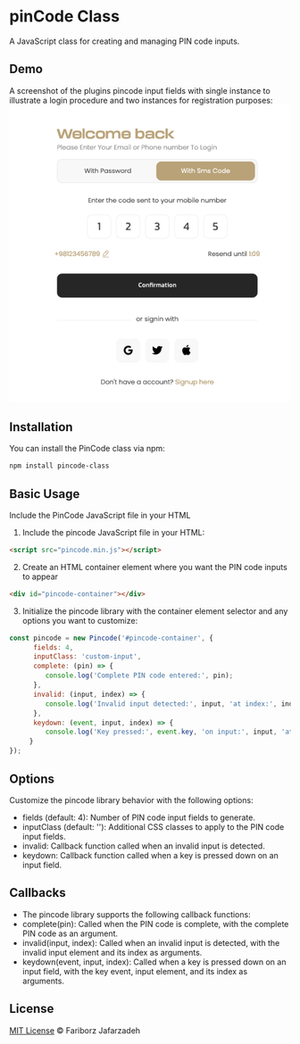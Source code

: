 # pinCode Class

A JavaScript class for creating and managing PIN code inputs.

## Demo
A screenshot of the plugins pincode input fields with single instance to illustrate a login procedure and two instances for registration purposes:   
![screenshot](pincode.png)

## Installation

You can install the PinCode class via npm:

```bash
npm install pincode-class
```

## Basic Usage
Include the PinCode JavaScript file in your HTML


1. Include the pincode JavaScript file in your HTML:

```html
<script src="pincode.min.js"></script>
```

2. Create an HTML container element where you want the PIN code inputs to appear

```html
<div id="pincode-container"></div>
```

3. Initialize the pincode library with the container element selector and any options you want to customize:
```javascript
const pincode = new Pincode('#pincode-container', {
      fields: 4,
      inputClass: 'custom-input',
      complete: (pin) => {
         console.log('Complete PIN code entered:', pin);
      },
      invalid: (input, index) => {
         console.log('Invalid input detected:', input, 'at index:', index);
      },
      keydown: (event, input, index) => {
         console.log('Key pressed:', event.key, 'on input:', input, 'at index:', index);
     }
});
```

## Options
Customize the pincode library behavior with the following options:

* fields (default: 4): Number of PIN code input fields to generate.
* inputClass (default: ''): Additional CSS classes to apply to the PIN code input fields.
* invalid: Callback function called when an invalid input is detected.
* keydown: Callback function called when a key is pressed down on an input field.

## Callbacks

* The pincode library supports the following callback functions:
* complete(pin): Called when the PIN code is complete, with the complete PIN code as an argument.
* invalid(input, index): Called when an invalid input is detected, with the invalid input element and its index as arguments.
* keydown(event, input, index): Called when a key is pressed down on an input field, with the key event, input element, and its index as arguments.


## License

[MIT License](https://opensource.org/licenses/mit-license) © Fariborz Jafarzadeh
